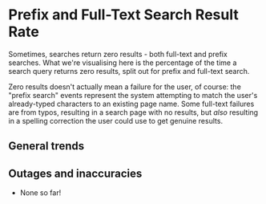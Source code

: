 Prefix and Full-Text Search Result Rate
=======

Sometimes, searches return zero results - both full-text and prefix searches. What we're visualising here is the percentage of the time
a search query returns zero results, split out for prefix and full-text search.

Zero results doesn't actually mean a failure for the user, of course: the "prefix search" events represent the system attempting to match the user's already-typed characters to an existing page name. Some full-text failures are from typos, resulting in a search page with no results, but *also* resulting in a spelling correction the user could use to get genuine results.

General trends
------

Outages and inaccuracies
------
* None so far!
